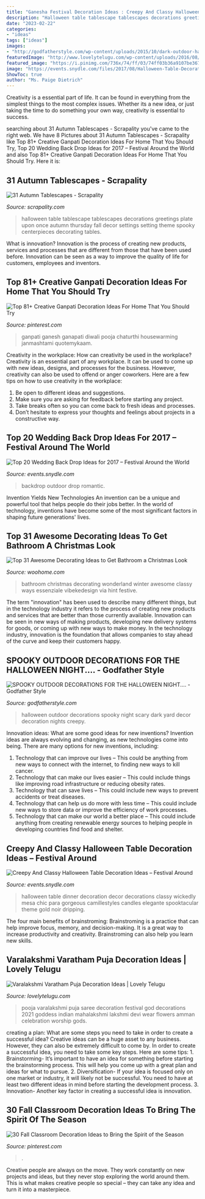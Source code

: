 ```yaml
---
title: "Ganesha Festival Decoration Ideas : Creepy And Classy Halloween Table Decoration Ideas – Festival Around"
description: "Halloween table tablescape tablescapes decorations greetings plate upon once autumn thursday fall decor settings setting theme spooky centerpieces decorating tables"
date: "2023-02-22"
categories:
- "ideas"
tags: ["ideas"]
images:
- "http://godfatherstyle.com/wp-content/uploads/2015/10/dark-outdoor-halloween-decorations..jpg"
featuredImage: "http://www.lovelytelugu.com/wp-content/uploads/2016/08/648295b6d8fcca0a03bbaeb26133b22c.jpg"
featured_image: "https://i.pinimg.com/736x/74/ff/03/74ff03b36a9107be367ef50ed3f4e216.jpg"
image: "https://events.snydle.com/files/2017/08/Halloween-Table-Decoration-Ideas-12.jpg"
ShowToc: true
author: "Ms. Paige Dietrich"
---
```



Creativity is a essential part of life. It can be found in everything from the simplest things to the most complex issues. Whether its a new idea, or just taking the time to do something your own way, creativity is essential to success.

	

		
searching about 31 Autumn Tablescapes - Scrapality you've came to the right web. We have 8 Pictures about 31 Autumn Tablescapes - Scrapality like Top 81+ Creative Ganpati Decoration Ideas For Home That You Should Try, Top 20 Wedding Back Drop Ideas for 2017 – Festival Around the World and also Top 81+ Creative Ganpati Decoration Ideas For Home That You Should Try. Here it is:
		
    
## 31 Autumn Tablescapes - Scrapality

<img loading=lazy src="https://s-media-cache-ak0.pinimg.com/564x/ae/78/08/ae78088b95b3623fe13ae7298d300836.jpg" onerror="this.onerror=null;this.src='https://tse3.mm.bing.net/th?id=OIP.ElC6AZc0zDZjJEbnLi_STAHaKl&amp;pid=15.1';" alt="31 Autumn Tablescapes - Scrapality">

_Source: scrapality.com_

>halloween table tablescape tablescapes decorations greetings plate upon once autumn thursday fall decor settings setting theme spooky centerpieces decorating tables. 

	

What is innovation?
Innovation is the process of creating new products, services and processes that are different from those that have been used before. Innovation can be seen as a way to improve the quality of life for customers, employees and inventors.

    
## Top 81+ Creative Ganpati Decoration Ideas For Home That You Should Try

<img loading=lazy src="https://i.pinimg.com/736x/d0/13/10/d01310493a075760233fafffb92a098c.jpg" onerror="this.onerror=null;this.src='https://tse3.mm.bing.net/th?id=OIP.cpBUhMsFu02qvqSf03Tl4gHaKH&amp;pid=15.1';" alt="Top 81+ Creative Ganpati Decoration Ideas For Home That You Should Try">

_Source: pinterest.com_

>ganpati ganesh ganapati diwali pooja chaturthi housewarming janmashtami quotemykaam. 

	

Creativity in the workplace: How can creativity be used in the workplace?
Creativity is an essential part of any workplace. It can be used to come up with new ideas, designs, and processes for the business. However, creativity can also be used to offend or anger coworkers. Here are a few tips on how to use creativity in the workplace: 
1. Be open to different ideas and suggestions.
2. Make sure you are asking for feedback before starting any project. 
3. Take breaks often so you can come back to fresh ideas and processes. 
4. Don’t hesitate to express your thoughts and feelings about projects in a constructive way.

    
## Top 20 Wedding Back Drop Ideas For 2017 – Festival Around The World

<img loading=lazy src="https://events.snydle.com/files/2017/05/romantic-outdoor-wedding-backdrop.jpg" onerror="this.onerror=null;this.src='https://tse2.mm.bing.net/th?id=OIP.hP6Kn_SJf_35kKMUTXDAvQHaLH&amp;pid=15.1';" alt="Top 20 Wedding Back Drop Ideas for 2017 – Festival Around the World">

_Source: events.snydle.com_

>backdrop outdoor drop romantic. 

	

Invention Yields New Technologies
An invention can be a unique and powerful tool that helps people do their jobs better. In the world of technology, inventions have become some of the most significant factors in shaping future generations' lives.

    
## Top 31 Awesome Decorating Ideas To Get Bathroom A Christmas Look

<img loading=lazy src="http://www.woohome.com/wp-content/uploads/2017/11/bring-christmas-spirit-into-bathroom-9.jpg" onerror="this.onerror=null;this.src='https://tse1.mm.bing.net/th?id=OIP.UtG9ySwmUnftYymts2_JggHaLG&amp;pid=15.1';" alt="Top 31 Awesome Decorating Ideas to Get Bathroom a Christmas Look">

_Source: woohome.com_

>bathroom christmas decorating wonderland winter awesome classy ways essenziale vibekedesign via hint festive. 

	

The term "innovation" has been used to describe many different things, but in the technology industry it refers to the process of creating new products and services that are better than those currently available. Innovation can be seen in new ways of making products, developing new delivery systems for goods, or coming up with new ways to make money. In the technology industry, innovation is the foundation that allows companies to stay ahead of the curve and keep their customers happy.

    
## SPOOKY OUTDOOR DECORATIONS FOR THE HALLOWEEN NIGHT.... - Godfather Style

<img loading=lazy src="http://godfatherstyle.com/wp-content/uploads/2015/10/dark-outdoor-halloween-decorations..jpg" onerror="this.onerror=null;this.src='https://tse2.mm.bing.net/th?id=OIP.Mx1qikBiRJuHc7kXdMb1vgHaLT&amp;pid=15.1';" alt="SPOOKY OUTDOOR DECORATIONS FOR THE HALLOWEEN NIGHT.... - Godfather Style">

_Source: godfatherstyle.com_

>halloween outdoor decorations spooky night scary dark yard decor decoration nights creepy. 

	

Innovation ideas: What are some good ideas for new inventions?
Invention ideas are always evolving and changing, as new technologies come into being. There are many options for new inventions, including: 
1) Technology that can improve our lives – This could be anything from new ways to connect with the internet, to finding new ways to kill cancer. 
2) Technology that can make our lives easier – This could include things like improving road infrastructure or reducing obesity rates. 
3) Technology that can save lives – This could include new ways to prevent accidents or treat diseases. 
4) Technology that can help us do more with less time – This could include new ways to store data or improve the efficiency of work processes. 
5) Technology that can make our world a better place – This could include anything from creating renewable energy sources to helping people in developing countries find food and shelter.

    
## Creepy And Classy Halloween Table Decoration Ideas – Festival Around

<img loading=lazy src="https://events.snydle.com/files/2017/08/Halloween-Table-Decoration-Ideas-12.jpg" onerror="this.onerror=null;this.src='https://tse4.mm.bing.net/th?id=OIP.6ShpOCbyfTDuf8RFUgg9lAHaLH&amp;pid=15.1';" alt="Creepy And Classy Halloween Table Decoration Ideas – Festival Around">

_Source: events.snydle.com_

>halloween table dinner decoration decor decorations classy wickedly mesa chic para gorgeous camillestyles candles elegante spooktacular theme gold noir dripping. 

	

The four main benefits of brainstroming:
Brainstroming is a practice that can help improve focus, memory, and decision-making. It is a great way to increase productivity and creativity. Brainstroming can also help you learn new skills.

    
## Varalakshmi Varatham Puja Decoration Ideas | Lovely Telugu

<img loading=lazy src="http://www.lovelytelugu.com/wp-content/uploads/2016/08/648295b6d8fcca0a03bbaeb26133b22c.jpg" onerror="this.onerror=null;this.src='https://tse4.mm.bing.net/th?id=OIP.n6RAH7t6_L_qjkzMfVPM1QHaJ3&amp;pid=15.1';" alt="Varalakshmi Varatham Puja Decoration Ideas | Lovely Telugu">

_Source: lovelytelugu.com_

>pooja varalakshmi puja saree decoration festival god decorations 2021 goddess indian mahalakshmi lakshmi devi wear flowers amman celebration worship gods. 

	

creating a plan: What are some steps you need to take in order to create a successful idea?
Creative ideas can be a huge asset to any business. However, they can also be extremely difficult to come by. In order to create a successful idea, you need to take some key steps. Here are some tips: 1. Brainstorming- It’s important to have an idea for something before starting the brainstorming process. This will help you come up with a great plan and ideas for what to pursue. 2. Diversification- If your idea is focused only on one market or industry, it will likely not be successful. You need to have at least two different ideas in mind before starting the development process. 3. Innovation- Another key factor in creating a successful idea is innovation.

    
## 30 Fall Classroom Decoration Ideas To Bring The Spirit Of The Season

<img loading=lazy src="https://i.pinimg.com/736x/74/ff/03/74ff03b36a9107be367ef50ed3f4e216.jpg" onerror="this.onerror=null;this.src='https://tse1.mm.bing.net/th?id=OIP.QGbcu9PRKf5nie5gBliWkwHaMm&amp;pid=15.1';" alt="30 Fall Classroom Decoration Ideas to Bring the Spirit of the Season">

_Source: pinterest.com_

>. 

	

Creative people are always on the move. They work constantly on new projects and ideas, but they never stop exploring the world around them. This is what makes creative people so special – they can take any idea and turn it into a masterpiece.

